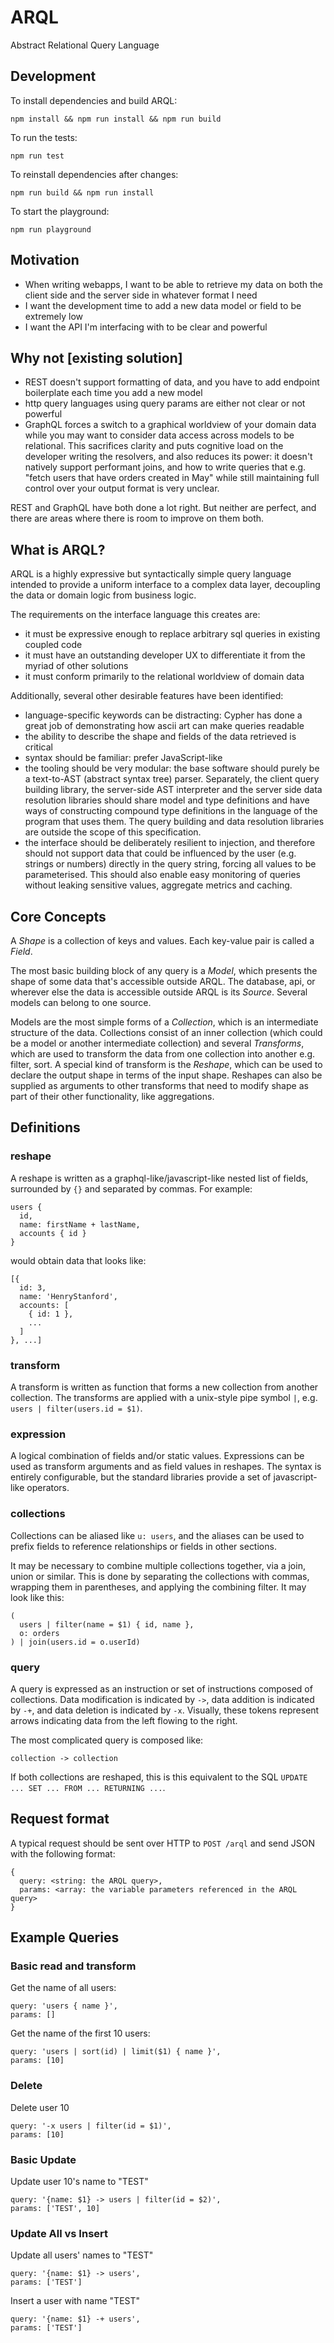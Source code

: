 # ARQL

Abstract Relational Query Language

## Development

To install dependencies and build ARQL:

```
npm install && npm run install && npm run build
```

To run the tests:

```
npm run test
```

To reinstall dependencies after changes:

```
npm run build && npm run install
```

To start the playground:

```
npm run playground
```

## Motivation

- When writing webapps, I want to be able to retrieve my data on both the client side and the server side in whatever format I need
- I want the development time to add a new data model or field to be extremely low
- I want the API I'm interfacing with to be clear and powerful

## Why not [existing solution]

- REST doesn't support formatting of data, and you have to add endpoint boilerplate each time you add a new model
- http query languages using query params are either not clear or not powerful
- GraphQL forces a switch to a graphical worldview of your domain data while you may want to consider data access across models to be relational. This sacrifices clarity and puts cognitive load on the developer writing the resolvers, and also reduces its power: it doesn't natively support performant joins, and how to write queries that e.g. "fetch users that have orders created in May" while still maintaining full control over your output format is very unclear.

REST and GraphQL have both done a lot right. But neither are perfect, and there are areas where there is room to improve on them both.

## What is ARQL?

ARQL is a highly expressive but syntactically simple query language intended to provide a uniform interface to a complex data layer,
decoupling the data or domain logic from business logic.

The requirements on the interface language this creates are:

- it must be expressive enough to replace arbitrary sql queries in existing coupled code
- it must have an outstanding developer UX to differentiate it from the myriad of other solutions
- it must conform primarily to the relational worldview of domain data

Additionally, several other desirable features have been identified:

- language-specific keywords can be distracting: Cypher has done a great job of demonstrating how ascii art can make queries readable
- the ability to describe the shape and fields of the data retrieved is critical
- syntax should be familiar: prefer JavaScript-like
- the tooling should be very modular: the base software should purely be a text-to-AST (abstract syntax tree) parser. Separately, the client query building library, the server-side AST interpreter and the server side data resolution libraries should share model and type definitions and have ways of constructing compound type definitions in the language of the program that uses them. The query building and data resolution libraries are outside the scope of this specification.
- the interface should be deliberately resilient to injection, and therefore should not support data that could be influenced by the user (e.g. strings or numbers) directly in the query string, forcing all values to be parameterised. This should also enable easy monitoring of queries without leaking sensitive values, aggregate metrics and caching.

## Core Concepts

A _Shape_ is a collection of keys and values. Each key-value pair is called a _Field_.

The most basic building block of any query is a _Model_, which presents the shape of some data that's accessible outside ARQL.
The database, api, or wherever else the data is accessible outside ARQL is its _Source_.
Several models can belong to one source.

Models are the most simple forms of a _Collection_, which is an intermediate structure of the data.
Collections consist of an inner collection (which could be a model or another intermediate collection) and several _Transforms_,
which are used to transform the data from one collection into another e.g. filter, sort.
A special kind of transform is the _Reshape_, which can be used to declare the output shape in terms of the input shape.
Reshapes can also be supplied as arguments to other transforms that need to modify shape as part of their other functionality,
like aggregations.

## Definitions

### reshape

A reshape is written as a graphql-like/javascript-like nested list of fields, surrounded by `{}` and separated by commas. For example:

```
users {
  id,
  name: firstName + lastName,
  accounts { id }
}
```

would obtain data that looks like:

```
[{
  id: 3,
  name: 'HenryStanford',
  accounts: [
    { id: 1 },
    ...
  ]
}, ...]
```

### transform

A transform is written as function that forms a new collection from another collection. The transforms are applied with a unix-style pipe symbol `|`, e.g. `users | filter(users.id = $1)`.

### expression

A logical combination of fields and/or static values. Expressions can be used as transform arguments and as field values in reshapes. The syntax is entirely configurable, but the standard libraries provide a set of javascript-like operators.

### collections

Collections can be aliased like `u: users`, and the aliases can be used to prefix fields to reference relationships or fields in other sections.

It may be necessary to combine multiple collections together, via a join, union or similar.
This is done by separating the collections with commas, wrapping them in parentheses, and applying the combining filter.
It may look like this:

```
(
  users | filter(name = $1) { id, name },
  o: orders
) | join(users.id = o.userId)
```

### query

A query is expressed as an instruction or set of instructions composed of collections.
Data modification is indicated by `->`, data addition is indicated by `-+`, and data deletion is indicated by `-x`.
Visually, these tokens represent arrows indicating data from the left flowing to the right.

The most complicated query is composed like:

```
collection -> collection
```

If both collections are reshaped, this is this equivalent to the SQL `UPDATE ... SET ... FROM ... RETURNING ...`.

## Request format

A typical request should be sent over HTTP to `POST /arql` and send JSON with the following format:

```
{
  query: <string: the ARQL query>,
  params: <array: the variable parameters referenced in the ARQL query>
}
```

## Example Queries

### Basic read and transform

Get the name of all users:

```
query: 'users { name }',
params: []
```

Get the name of the first 10 users:

```
query: 'users | sort(id) | limit($1) { name }',
params: [10]
```

### Delete

Delete user 10

```
query: '-x users | filter(id = $1)',
params: [10]
```

### Basic Update

Update user 10's name to "TEST"

```
query: '{name: $1} -> users | filter(id = $2)',
params: ['TEST', 10]
```

### Update All vs Insert

Update all users' names to "TEST"

```
query: '{name: $1} -> users',
params: ['TEST']
```

Insert a user with name "TEST"

```
query: '{name: $1} -+ users',
params: ['TEST']
```
